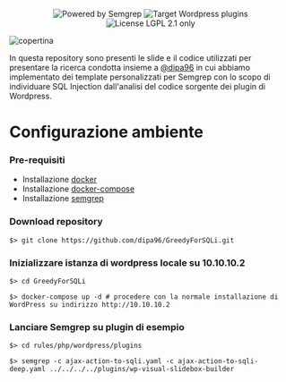 <p align="center">
  <img alt="Powered by Semgrep" src="https://img.shields.io/badge/Powered%20by-Semgrep-brightgreen?style=for-the-badge">
  <img alt="Target Wordpress plugins" src="https://img.shields.io/badge/Target-Plugins-blue?style=for-the-badge&logo=wordpress">
  <img alt="License LGPL 2.1 only" src="https://img.shields.io/github/license/mrnfrancesco/GreedyForSQLi?style=for-the-badge">
</p>

![copertina](https://user-images.githubusercontent.com/8071136/197403921-375eb097-3b00-4ca0-87fa-0024aff99dec.png)

In questa repository sono presenti le slide e il codice utilizzati per presentare la ricerca condotta insieme a [@dipa96](https://github.com/dipa96) in cui abbiamo implementato dei template personalizzati per Semgrep con lo scopo di individuare SQL Injection dall'analisi del codice sorgente dei plugin di Wordpress.

# Configurazione ambiente

### Pre-requisiti

+ Installazione [docker](https://docs.docker.com/get-docker/)
+ Installazione [docker-compose](https://docs.docker.com/compose/install/linux/#install-the-plugin-manually)
+ Installazione [semgrep](https://semgrep.dev/docs/getting-started/)

### Download repository

```
$> git clone https://github.com/dipa96/GreedyForSQLi.git
```

### Inizializzare istanza di wordpress locale su 10.10.10.2
```
$> cd GreedyForSQLi

$> docker-compose up -d # procedere con la normale installazione di WordPress su indirizzo http://10.10.10.2
```

### Lanciare Semgrep su plugin di esempio

```
$> cd rules/php/wordpress/plugins

$> semgrep -c ajax-action-to-sqli.yaml -c ajax-action-to-sqli-deep.yaml ../../../../plugins/wp-visual-slidebox-builder
```
